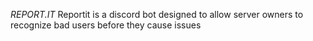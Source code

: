 *REPORT.IT*
Reportit is a discord bot designed to allow server owners to recognize bad users before they cause issues
